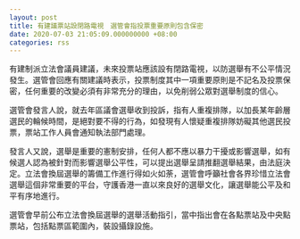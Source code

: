 ```yaml
---
layout: post
title: 有建議票站設閉路電視　選管會指投票重要原則包含保密
date: 2020-07-03 21:05:09.000000000 +08:00
categories: rss
---
```


有建制派立法會議員建議，未來投票站應該設有閉路電視，以防選舉有不公平情況發生。選管會回應有關建議時表示，投票制度其中一項重要原則是不記名及投票保密，任何重要的改變必須有非常充分的理由，以免削弱公眾對選舉制度的信心。

選管會發言人說，就去年區議會選舉收到投訴，指有人重複排隊，以加長某年齡層選民的輪候時間，是絕對要不得的行為，如發現有人懷疑重複排隊妨礙其他選民投票，票站工作人員會通知執法部門處理。

發言人又說，選舉是重要的憲制安排，任何人都不應以暴力干擾或影響選舉，如有候選人認為被針對而影響選舉公平性，可以提出選舉呈請推翻選舉結果，由法庭決定。立法會換屆選舉的籌備工作進行得如火如荼，選管會呼籲社會各界珍惜立法會選舉這個非常重要的平台，守護香港一直以來良好的選舉文化，讓選舉能公平及和平有序地進行。

選管會早前公布立法會換屆選舉的選舉活動指引，當中指出會在各點票站及中央點票站，包括點票區範圍內，裝設攝錄設施。
